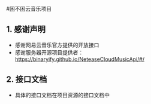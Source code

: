 <!--
 * @Author: v_polixiong
 * @Date: 2020-10-19 10:24:02
 * @LastEditTime: 2022-01-06 15:18:08
 * @LastEditors: your name
 * @FilePath: 困不困音乐_server\README.MD
-->
#困不困云音乐项目
## 1. 感谢声明
- 感谢网易云音乐官方提供的开放接口
- 感谢服务器开源项目提供者：https://binaryify.github.io/NeteaseCloudMusicApi/#/
## 2. 接口文档
- 具体的接口文档在项目资源的接口文档中
